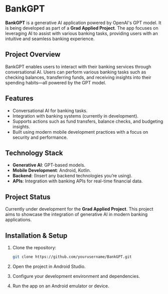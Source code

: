 # BankGPT

**BankGPT** is a generative AI application powered by OpenAI's GPT model. It is being developed as part of a **Grad Applied Project**. The app focuses on leveraging AI to assist with various banking tasks, providing users with an intuitive and seamless banking experience.

## Project Overview

BankGPT enables users to interact with their banking services through conversational AI. Users can perform various banking tasks such as checking balances, transferring funds, and receiving insights into their spending habits—all powered by the GPT model.

## Features

- Conversational AI for banking tasks.
- Integration with banking systems (currently in development).
- Supports actions such as fund transfers, balance checks, and budgeting insights.
- Built using modern mobile development practices with a focus on security and performance.

## Technology Stack

- **Generative AI**: GPT-based models.
- **Mobile Development**: Android, Kotlin.
- **Backend**: (Insert any backend technologies you’re using).
- **APIs**: Integration with banking APIs for real-time financial data.

## Project Status

Currently under development for the **Grad Applied Project**. This project aims to showcase the integration of generative AI in modern banking applications.

## Installation & Setup

1. Clone the repository:

    ```bash
    git clone https://github.com/yourusername/BankGPT.git
    ```

2. Open the project in Android Studio.

3. Configure your development environment and dependencies.

4. Run the app on an Android emulator or device.
